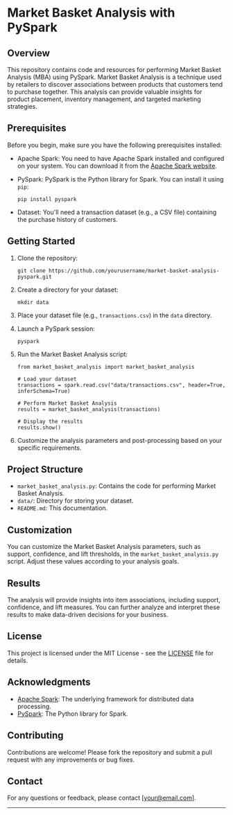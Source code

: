 # Market Basket Analysis with PySpark

## Overview

This repository contains code and resources for performing Market Basket Analysis (MBA) using PySpark. Market Basket Analysis is a technique used by retailers to discover associations between products that customers tend to purchase together. This analysis can provide valuable insights for product placement, inventory management, and targeted marketing strategies.

## Prerequisites

Before you begin, make sure you have the following prerequisites installed:

- Apache Spark: You need to have Apache Spark installed and configured on your system. You can download it from the [Apache Spark website](https://spark.apache.org/).

- PySpark: PySpark is the Python library for Spark. You can install it using `pip`:
  ```
  pip install pyspark
  ```

- Dataset: You'll need a transaction dataset (e.g., a CSV file) containing the purchase history of customers.

## Getting Started

1. Clone the repository:

   ```
   git clone https://github.com/yourusername/market-basket-analysis-pyspark.git
   ```

2. Create a directory for your dataset:

   ```
   mkdir data
   ```

3. Place your dataset file (e.g., `transactions.csv`) in the `data` directory.

4. Launch a PySpark session:

   ```
   pyspark
   ```

5. Run the Market Basket Analysis script:

   ```
   from market_basket_analysis import market_basket_analysis

   # Load your dataset
   transactions = spark.read.csv("data/transactions.csv", header=True, inferSchema=True)

   # Perform Market Basket Analysis
   results = market_basket_analysis(transactions)

   # Display the results
   results.show()
   ```

6. Customize the analysis parameters and post-processing based on your specific requirements.

## Project Structure

- `market_basket_analysis.py`: Contains the code for performing Market Basket Analysis.
- `data/`: Directory for storing your dataset.
- `README.md`: This documentation.

## Customization

You can customize the Market Basket Analysis parameters, such as support, confidence, and lift thresholds, in the `market_basket_analysis.py` script. Adjust these values according to your analysis goals.

## Results

The analysis will provide insights into item associations, including support, confidence, and lift measures. You can further analyze and interpret these results to make data-driven decisions for your business.

## License

This project is licensed under the MIT License - see the [LICENSE](LICENSE) file for details.

## Acknowledgments

- [Apache Spark](https://spark.apache.org/): The underlying framework for distributed data processing.
- [PySpark](https://spark.apache.org/docs/latest/api/python/index.html): The Python library for Spark.

## Contributing

Contributions are welcome! Please fork the repository and submit a pull request with any improvements or bug fixes.

## Contact

For any questions or feedback, please contact [your@email.com].

---